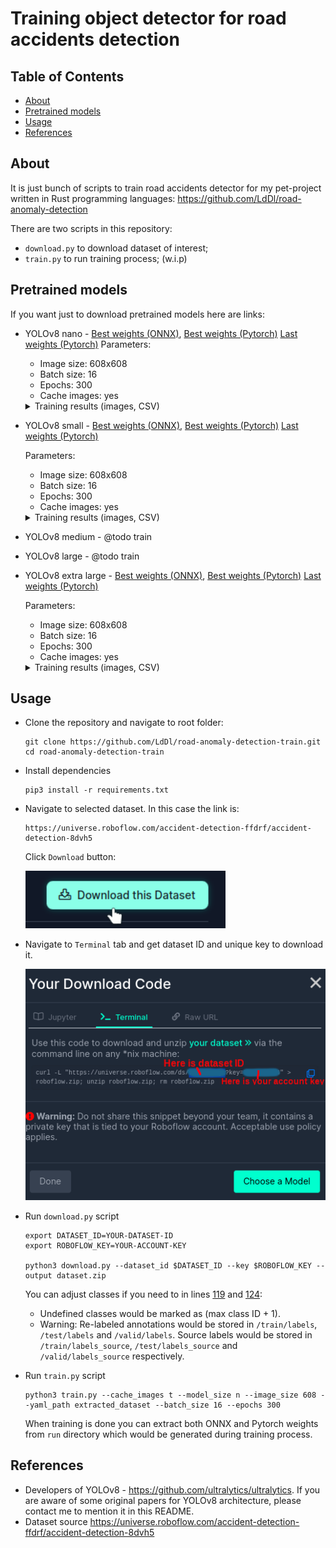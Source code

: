 # Training object detector for road accidents detection

## Table of Contents
- [About](#about)
- [Pretrained models](#pretrained-models)
- [Usage](#usage)
- [References](#references)

## About
It is just bunch of scripts to train road accidents detector for my pet-project written in Rust programming languages: https://github.com/LdDl/road-anomaly-detection

There are two scripts in this repository:
- `download.py` to download dataset of interest;
- `train.py` to run training process; (w.i.p)

## Pretrained models

If you want just to download pretrained models here are links:
- YOLOv8 nano - [Best weights (ONNX)](https://github.com/LdDl/road-anomaly-detection-train/releases/download/v0.2.0/best_nano.onnx), [Best weights (Pytorch)](https://github.com/LdDl/road-anomaly-detection-train/releases/download/v0.2.0/best_nano.pt) [Last weights (Pytorch)](https://github.com/LdDl/road-anomaly-detection-train/releases/download/v0.2.0/last_nano.pt)
  Parameters:
  - Image size: 608x608
  - Batch size: 16
  - Epochs: 300
  - Cache images: yes

  <details>
    <summary>Training results (images, CSV)</summary>
    
    Training and validation batches examples are [here](runs/detect/nano/)

    | <img src="runs/detect/nano/results.png" width="640"> | 
    |:--:| 
    | Results . Corresponding CSV is [here](runs/detect/nano/results.csv) |

    | <img src="runs/detect/nano/confusion_matrix.png" width="640"> | 
    |:--:| 
    | *Confusion matrix* |

    | <img src="runs/detect/nano/confusion_matrix_normalized.png" width="640"> | 
    |:--:| 
    | *Normalized confusion matrix* |
  
    | <img src="runs/detect/nano/F1_curve.png" width="640"> | 
    |:--:| 
    | *F1 Curve* |

    | <img src="runs/detect/nano/P_curve.png" width="640"> | 
    |:--:| 
    | *P Curve* |

    | <img src="runs/detect/nano/R_curve.png" width="640"> | 
    |:--:| 
    | *R Curve* |

    | <img src="runs/detect/nano/PR_curve.png" width="640"> | 
    |:--:| 
    | *PR Curve* |

    | <img src="runs/detect/nano/labels.jpg" width="640"> | 
    |:--:| 
    | *Labels* |

    | <img src="runs/detect/nano/labels_correlogram.jpg" width="640"> | 
    |:--:| 
    | *Labels correlogram* |

  </details>

- YOLOv8 small - [Best weights (ONNX)](https://github.com/LdDl/road-anomaly-detection-train/releases/download/v0.2.0/best_small.onnx), [Best weights (Pytorch)](https://github.com/LdDl/road-anomaly-detection-train/releases/download/v0.2.0/best_small.pt) [Last weights (Pytorch)](https://github.com/LdDl/road-anomaly-detection-train/releases/download/v0.2.0/last_small.pt)

  Parameters:
  - Image size: 608x608
  - Batch size: 16
  - Epochs: 300
  - Cache images: yes

  <details>
    <summary>Training results (images, CSV)</summary>
    
    Training and validation batches examples are [here](runs/detect/small/)

    | <img src="runs/detect/small/results.png" width="640"> | 
    |:--:| 
    | Results . Corresponding CSV is [here](runs/detect/small/results.csv) |

    | <img src="runs/detect/small/confusion_matrix.png" width="640"> | 
    |:--:| 
    | *Confusion matrix* |

    | <img src="runs/detect/small/confusion_matrix_normalized.png" width="640"> | 
    |:--:| 
    | *Normalized confusion matrix* |
  
    | <img src="runs/detect/small/F1_curve.png" width="640"> | 
    |:--:| 
    | *F1 Curve* |

    | <img src="runs/detect/small/P_curve.png" width="640"> | 
    |:--:| 
    | *P Curve* |

    | <img src="runs/detect/small/R_curve.png" width="640"> | 
    |:--:| 
    | *R Curve* |

    | <img src="runs/detect/small/PR_curve.png" width="640"> | 
    |:--:| 
    | *PR Curve* |

    | <img src="runs/detect/small/labels.jpg" width="640"> | 
    |:--:| 
    | *Labels* |

    | <img src="runs/detect/small/labels_correlogram.jpg" width="640"> | 
    |:--:| 
    | *Labels correlogram* |

  </details>

- YOLOv8 medium - @todo train
- YOLOv8 large - @todo train
- YOLOv8 extra large - [Best weights (ONNX)](https://github.com/LdDl/road-anomaly-detection-train/releases/download/v0.2.0/best_extra_large.onnx), [Best weights (Pytorch)](https://github.com/LdDl/road-anomaly-detection-train/releases/download/v0.2.0/best_extra_large.pt) [Last weights (Pytorch)](https://github.com/LdDl/road-anomaly-detection-train/releases/download/v0.2.0/last_extra_large.pt)

  Parameters:
  - Image size: 608x608
  - Batch size: 16
  - Epochs: 300
  - Cache images: yes

  <details>
    <summary>Training results (images, CSV)</summary>
    
    Training and validation batches examples are [here](runs/detect/extra_large/)

    | <img src="runs/detect/extra_large/results.png" width="640"> | 
    |:--:| 
    | Results . Corresponding CSV is [here](runs/detect/extra_large/results.csv) |

    | <img src="runs/detect/extra_large/confusion_matrix.png" width="640"> | 
    |:--:| 
    | *Confusion matrix* |

    | <img src="runs/detect/extra_large/confusion_matrix_normalized.png" width="640"> | 
    |:--:| 
    | *Normalized confusion matrix* |
  
    | <img src="runs/detect/extra_large/F1_curve.png" width="640"> | 
    |:--:| 
    | *F1 Curve* |

    | <img src="runs/detect/extra_large/P_curve.png" width="640"> | 
    |:--:| 
    | *P Curve* |

    | <img src="runs/detect/extra_large/R_curve.png" width="640"> | 
    |:--:| 
    | *R Curve* |

    | <img src="runs/detect/extra_large/PR_curve.png" width="640"> | 
    |:--:| 
    | *PR Curve* |

    | <img src="runs/detect/extra_large/labels.jpg" width="640"> | 
    |:--:| 
    | *Labels* |

    | <img src="runs/detect/extra_large/labels_correlogram.jpg" width="640"> | 
    |:--:| 
    | *Labels correlogram* |

  </details>

## Usage
* Clone the repository and navigate to root folder:
  ```shell
  git clone https://github.com/LdDl/road-anomaly-detection-train.git
  cd road-anomaly-detection-train
  ```

* Install dependencies
  ```shell
  pip3 install -r requirements.txt
  ```

* Navigate to selected dataset. In this case the link is:
  ```
  https://universe.roboflow.com/accident-detection-ffdrf/accident-detection-8dvh5
  ```

  Click `Download` button:

  <img src="docs/screenshot_2.png" width="320">

* Navigate to `Terminal` tab and get dataset ID and unique key to download it.

  <img src="docs/screenshot_1.png" width="480">

* Run `download.py` script
  ```shell
  export DATASET_ID=YOUR-DATASET-ID
  export ROBOFLOW_KEY=YOUR-ACCOUNT-KEY
  
  python3 download.py --dataset_id $DATASET_ID --key $ROBOFLOW_KEY --output dataset.zip
  ```

  You can adjust classes if you need to in lines [119](download.py#L119) and [124](download.py#L124):
    - Undefined classes would be marked as (max class ID + 1).
    - Warning: Re-labeled annotations would be stored in `/train/labels`, `/test/labels` and `/valid/labels`. Source labels would be stored in `/train/labels_source`, `/test/labels_source` and `/valid/labels_source` respectively.


* Run `train.py` script
  ```shell
  python3 train.py --cache_images t --model_size n --image_size 608 --yaml_path extracted_dataset --batch_size 16 --epochs 300
  ```

  When training is done you can extract both ONNX and Pytorch weights from `run` directory which would be generated during training process.

## References
* Developers of YOLOv8 - https://github.com/ultralytics/ultralytics. If you are aware of some original papers for YOLOv8 architecture, please contact me to mention it in this README.
* Dataset source https://universe.roboflow.com/accident-detection-ffdrf/accident-detection-8dvh5
